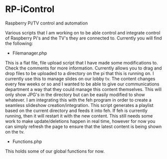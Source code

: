 # RP-iControl
Raspberry Pi/TV control and automation


Various scripts that I am working on to be able control and integrate control of Raspberry Pi's and the TV's they are connected to.  Currently you will find the following:

* Filemanager.php

This is a flat file, file upload script that I have made some modifications to.  Check the comments for more information.  Currently allows you to drag and drop files to be uploaded to a directory on the pi that this is running on.  I currently use this to manage slides on our lobby tv.  The content changes every few weeks or so and I wanted to be able to give our communications department a way that they could manage this content themselves.  This will only show JPG's in the directory but can be easily modified to show whatever.  I am integrating this with the feh program in order to create a seamless slideshow creation/integration.  This script generates a playlist based on the current directory and feeds it into feh.  If feh is currently running, then it will restart it with the new content.  This still needs some work to make update/deletions happen in real time, however for now you can simply refresh the page to ensure that the latest content is being shown on the tv.

* Functions.php

This holds some of our global functions for now.  

